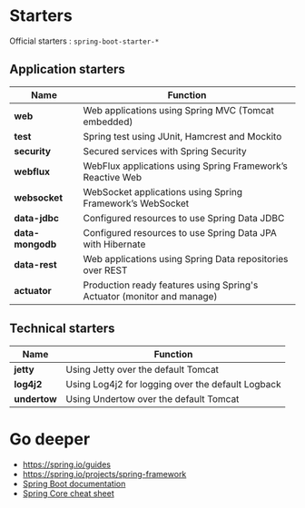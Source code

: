 # Starters

Official starters : `spring-boot-starter-*`

## Application starters
 
| Name       | Function |
| ---------- | -------- |
|  **web**   | Web applications using Spring MVC (Tomcat embedded) |
| **test**   | Spring test using JUnit, Hamcrest and Mockito |
| **security** | Secured services with Spring Security |
| **webflux** | WebFlux applications using Spring Framework’s Reactive Web |
| **websocket** | WebSocket applications using Spring Framework’s WebSocket |
| **data-jdbc** | Configured resources to use Spring Data JDBC |
| **data-mongodb** | Configured resources to use Spring Data JPA with Hibernate |
| **data-rest** | Web applications using Spring Data repositories over REST |
| **actuator** | Production ready features using Spring's Actuator (monitor and manage) |

## Technical starters

| Name       | Function |
| ---------- | -------- |
|  **jetty**   | Using Jetty over the default Tomcat |
|  **log4j2**   | Using Log4j2 for logging over the default Logback |
|  **undertow**   | Using Undertow over the default Tomcat |

# Go deeper

* https://spring.io/guides
* https://spring.io/projects/spring-framework
* [Spring Boot documentation](https://docs.spring.io/spring-boot/docs/2.1.0.RELEASE/)
* [Spring Core cheat sheet](../spring-core/index.html)
